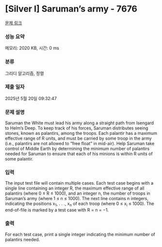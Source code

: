 # [Silver I] Saruman’s army - 7676 

[문제 링크](https://www.acmicpc.net/problem/7676) 

### 성능 요약

메모리: 2020 KB, 시간: 0 ms

### 분류

그리디 알고리즘, 정렬

### 제출 일자

2025년 5월 20일 09:32:47

### 문제 설명

<p>Saruman the White must lead his army along a straight path from Isengard to Helm’s Deep. To keep track of his forces, Saruman distributes seeing stones, known as palantirs, among the troops. Each palantir has a maximum effective range of R units, and must be carried by some troop in the army (i.e., palantirs are not allowed to “free float” in mid-air). Help Saruman take control of Middle Earth by determining the minimum number of palantirs needed for Saruman to ensure that each of his minions is within R units of some palantir.</p>

### 입력 

 <p>The input test file will contain multiple cases. Each test case begins with a single line containing an integer R, the maximum effective range of all palantirs (where 0 ≤ R ≤ 1000), and an integer n, the number of troops in Saruman’s army (where 1 ≤ n ≤ 1000). The next line contains n integers, indicating the positions x<sub>1</sub>, . . ., x<sub>n</sub> of each troop (where 0 ≤ x<sub>i</sub> ≤ 1000). The end-of-file is marked by a test case with R = n = −1.</p>

### 출력 

 <p>For each test case, print a single integer indicating the minimum number of palantirs needed.</p>

